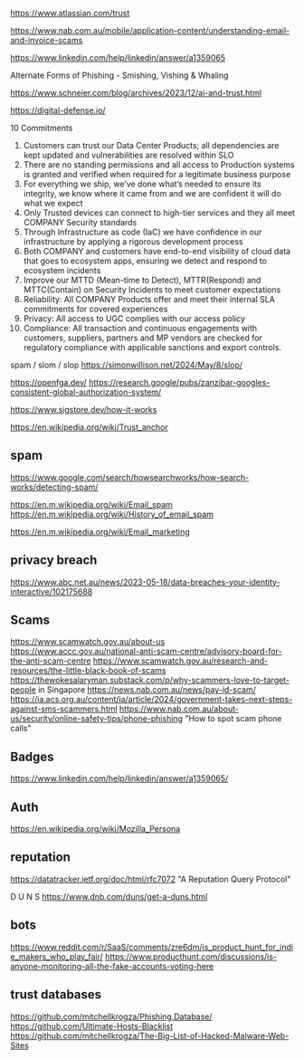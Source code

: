 

https://www.atlassian.com/trust

https://www.nab.com.au/mobile/application-content/understanding-email-and-invoice-scams

https://www.linkedin.com/help/linkedin/answer/a1359065

Alternate Forms of Phishing - Smishing, Vishing & Whaling

https://www.schneier.com/blog/archives/2023/12/ai-and-trust.html

https://digital-defense.io/


10 Commitments
1. Customers can trust our Data Center Products; all dependencies are kept updated and vulnerabilities are resolved within SLO
1. There are no standing permissions and all access to Production systems is granted and verified when required for a legitimate business purpose
1. For everything we ship, we’ve done what’s needed to ensure its integrity, we know where it came from and we are confident it will do what we expect
1. Only Trusted devices can connect to high-tier services and they all meet COMPANY Security standards
1. Through Infrastructure as code (IaC) we have confidence in our infrastructure by applying a rigorous development process
1. Both COMPANY and customers have end-to-end visibility of cloud data that goes to ecosystem apps, ensuring we detect and respond to ecosystem incidents
1. Improve our MTTD (Mean-time to Detect), MTTR(Respond) and MTTC(Contain) on Security Incidents to meet customer expectations
1.  Reliability: All COMPANY Products offer and meet their internal SLA commitments for covered  experiences
1.  Privacy: All access to UGC complies with our access policy
1.  Compliance: All transaction and continuous engagements with customers, suppliers, partners and MP vendors are checked for regulatory compliance with applicable sanctions and export controls.



spam / slom / slop https://simonwillison.net/2024/May/8/slop/

https://openfga.dev/
https://research.google/pubs/zanzibar-googles-consistent-global-authorization-system/

https://www.sigstore.dev/how-it-works

https://en.wikipedia.org/wiki/Trust_anchor

## spam
https://www.google.com/search/howsearchworks/how-search-works/detecting-spam/

https://en.m.wikipedia.org/wiki/Email_spam
https://en.m.wikipedia.org/wiki/History_of_email_spam

https://en.m.wikipedia.org/wiki/Email_marketing


## privacy breach
https://www.abc.net.au/news/2023-05-18/data-breaches-your-identity-interactive/102175688



## Scams
https://www.scamwatch.gov.au/about-us
https://www.accc.gov.au/national-anti-scam-centre/advisory-board-for-the-anti-scam-centre
https://www.scamwatch.gov.au/research-and-resources/the-little-black-book-of-scams
https://thewokesalaryman.substack.com/p/why-scammers-love-to-target-people in Singapore
https://news.nab.com.au/news/pay-id-scam/
https://ia.acs.org.au/content/ia/article/2024/government-takes-next-steps-against-sms-scammers.html
https://www.nab.com.au/about-us/security/online-safety-tips/phone-phishing "How to spot scam phone calls"

## Badges
https://www.linkedin.com/help/linkedin/answer/a1359065/



## Auth
https://en.wikipedia.org/wiki/Mozilla_Persona


## reputation
https://datatracker.ietf.org/doc/html/rfc7072 "A Reputation Query Protocol"

D U N S https://www.dnb.com/duns/get-a-duns.html

## bots
https://www.reddit.com/r/SaaS/comments/zre6dm/is_product_hunt_for_indie_makers_who_play_fair/
https://www.producthunt.com/discussions/is-anyone-monitoring-all-the-fake-accounts-voting-here


## trust databases

https://github.com/mitchellkrogza/Phishing.Database/
https://github.com/Ultimate-Hosts-Blacklist
https://github.com/mitchellkrogza/The-Big-List-of-Hacked-Malware-Web-Sites
